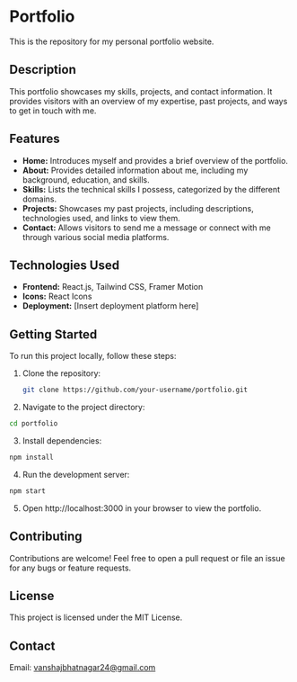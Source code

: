 # Portfolio

This is the repository for my personal portfolio website.

## Description

This portfolio showcases my skills, projects, and contact information. It provides visitors with an overview of my expertise, past projects, and ways to get in touch with me.

## Features

- **Home:** Introduces myself and provides a brief overview of the portfolio.
- **About:** Provides detailed information about me, including my background, education, and skills.
- **Skills:** Lists the technical skills I possess, categorized by the different domains.
- **Projects:** Showcases my past projects, including descriptions, technologies used, and links to view them.
- **Contact:** Allows visitors to send me a message or connect with me through various social media platforms.

## Technologies Used

- **Frontend:** React.js, Tailwind CSS, Framer Motion
- **Icons:** React Icons
- **Deployment:** [Insert deployment platform here]

## Getting Started

To run this project locally, follow these steps:

1. Clone the repository:

   ```bash
   git clone https://github.com/your-username/portfolio.git

2. Navigate to the project directory:

```bash
cd portfolio
```
3. Install dependencies:

```bash
npm install
```

4. Run the development server:

```bash
npm start
```

5. Open http://localhost:3000 in your browser to view the portfolio.

## Contributing
Contributions are welcome! Feel free to open a pull request or file an issue for any bugs or feature requests.

## License
This project is licensed under the MIT License.

## Contact
Email: vanshajbhatnagar24@gmail.com





